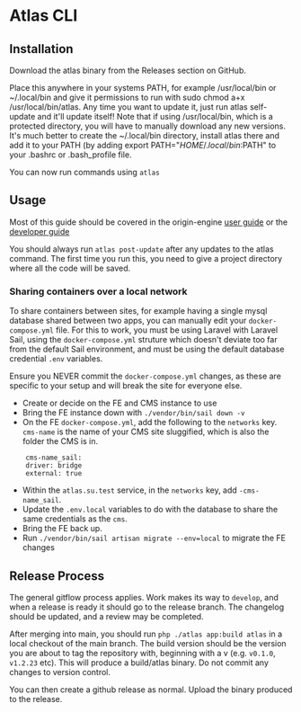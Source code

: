 # Atlas CLI

## Installation

Download the atlas binary from the Releases section on GitHub.

Place this anywhere in your systems PATH, for example /usr/local/bin or ~/.local/bin and give it permissions to run with sudo chmod a+x /usr/local/bin/atlas. Any time you want to update it, just run atlas self-update and it'll update itself! Note that if using /usr/local/bin, which is a protected directory, you will have to manually download any new versions. It's much better to create the ~/.local/bin directory, install atlas there and add it to your PATH (by adding export PATH="$HOME/.local/bin:$PATH" to your .bashrc or .bash_profile file.

You can now run commands using `atlas`

## Usage

Most of this guide should be covered in the origin-engine [user guide](https://github.com/ElbowSpaceUK/origin-engine/blob/develop/docs/user-notes.md) or the [developer guide](https://github.com/ElbowSpaceUK/origin-engine/blob/develop/docs/developer-notes.md)

You should always run `atlas post-update` after any updates to the atlas command. The first time you run this, you need to give a project directory where all the code will be saved.

### Sharing containers over a local network

To share containers between sites, for example having a single mysql database shared between two apps, you can manually edit your `docker-compose.yml` file. For this to work, you must be using Laravel with Laravel Sail, using the `docker-compose.yml` struture which doesn't deviate too far from the default Sail environment, and must be using the default database credential `.env` variables.

Ensure you NEVER commit the `docker-compose.yml` changes, as these are specific to your setup and will break the site for everyone else.

- Create or decide on the FE and CMS instance to use
- Bring the FE instance down with `./vendor/bin/sail down -v`
- On the FE `docker-compose.yml`, add the following to the `networks` key. `cms-name` is the name of your CMS site sluggified, which is also the folder the CMS is  in.
```
    cms-name_sail:
    driver: bridge
    external: true
```
- Within the `atlas.su.test` service, in the `networks` key, add `-cms-name_sail`.
- Update the `.env.local` variables to do with the database to share the same credentials as the `cms`.
- Bring the FE back up.
- Run `./vendor/bin/sail artisan migrate --env=local` to migrate the FE changes

## Release Process

The general gitflow process applies. Work makes its way to `develop`, and when a release is ready it should go to the release branch. The changelog should be updated, and a review may be completed.

After merging into main, you should run `php ./atlas app:build atlas` in a local checkout of the main branch. The build version should be the version you are about to tag the repository with, beginning with a v (e.g. `v0.1.0`, `v1.2.23` etc). This will produce a build/atlas binary. Do not commit any changes to version control.

You can then create a github release as normal. Upload the binary produced to the release.
